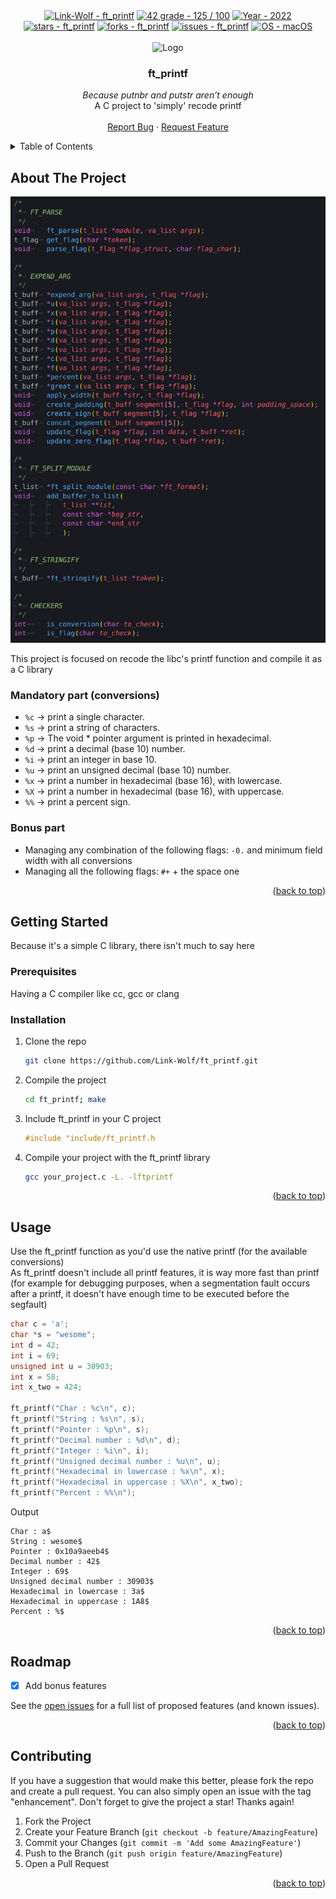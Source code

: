 <div id="top"></div>

<div align="center">
	<a href="https://github.com/Link-Wolf/ft_printf" title="Go to GitHub repo"><img src="https://img.shields.io/static/v1?label=Link-Wolf&message=ft_printf&color=blue&logo=github&style=for-the-badge" alt="Link-Wolf - ft_printf"></a>
	<a href="https://"><img src="https://img.shields.io/badge/42_grade-125_%2F_100-brightgreen?style=for-the-badge" alt="42 grade - 125 / 100"></a>
	<a href="https://"><img src="https://img.shields.io/badge/Year-2022-ffad9b?style=for-the-badge" alt="Year - 2022"></a>
	<a href="https://github.com/Link-Wolf/ft_printf/stargazers"><img src="https://img.shields.io/github/stars/Link-Wolf/ft_printf?style=for-the-badge&color=yellow" alt="stars - ft_printf"></a>
	<a href="https://github.com/Link-Wolf/ft_printf/network/members"><img src="https://img.shields.io/github/forks/Link-Wolf/ft_printf?style=for-the-badge&color=lightgray" alt="forks - ft_printf"></a>
	<a href="https://github.com/Link-Wolf/ft_printf/issues"><img src="https://img.shields.io/github/issues/Link-Wolf/ft_printf?style=for-the-badge&color=orange" alt="issues - ft_printf"></a>
	<a href="https://www.apple.com/macos/" title="Go to Apple homepage"><img src="https://img.shields.io/badge/OS-macOS-blue?logo=apple&logoColor=white&style=for-the-badge&color=9cf" alt="OS - macOS"></a>
</div>

<!-- PROJECT LOGO -->
<br />
<div align="center">
  <a>
    <img src="https://www.42mulhouse.fr/wp-content/uploads/2022/06/logo-42-Mulhouse-white.svg" alt="Logo" width="192" height="80">
  </a>

  <h3 align="center">ft_printf</h3>

  <p align="center">
	  <em>Because putnbr and putstr aren’t enough</em><br/>
    A C project to 'simply' recode printf
    <br />
    <br />
    <a href="https://github.com/Link-Wolf/ft_printf/issues">Report Bug</a>
    ·
    <a href="https://github.com/Link-Wolf/ft_printf/issues">Request Feature</a>
  </p>
</div>

<!-- TABLE OF CONTENTS -->
<details>
  <summary>Table of Contents</summary>
  <ol>
    <li>
      <a href="#about-the-project">About The Project</a>
    </li>
    <li>
      <a href="#getting-started">Getting Started</a>
      <ul>
        <li><a href="#prerequisites">Prerequisites</a></li>
        <li><a href="#installation">Installation</a></li>
      </ul>
    </li>
    <li><a href="#usage">Usage</a></li>
    <li><a href="#roadmap">Roadmap</a></li>
    <li><a href="#contributing">Contributing</a></li>
  </ol>
</details>

<!-- ABOUT THE PROJECT -->

## About The Project

<div align="center">
  <a>
    <img src="assets/ft_printf_header.png" alt="ft_printf header">
  </a>
</div>

This project is focused on recode the libc's printf function and compile it as a C library<br />

### Mandatory part (conversions)

-   `%c` -> print a single character.
-   `%s` -> print a string of characters.
-   `%p` -> The void \* pointer argument is printed in hexadecimal.
-   `%d` -> print a decimal (base 10) number.
-   `%i` -> print an integer in base 10.
-   `%u` -> print an unsigned decimal (base 10) number.
-   `%x` -> print a number in hexadecimal (base 16), with lowercase.
-   `%X` -> print a number in hexadecimal (base 16), with uppercase.
-   `%%` -> print a percent sign.

### Bonus part

-   Managing any combination of the following flags: `-0.` and minimum field width
    with all conversions
-   Managing all the following flags: `#+` + the space one

<p align="right">(<a href="#top">back to top</a>)</p>

<!-- GETTING STARTED -->

## Getting Started

Because it's a simple C library, there isn't much to say here

### Prerequisites

Having a C compiler like cc, gcc or clang

### Installation

1. Clone the repo
    ```sh
    git clone https://github.com/Link-Wolf/ft_printf.git
    ```
2. Compile the project
    ```sh
    cd ft_printf; make
    ```
3. Include ft_printf in your C project
    ```c
    #include "include/ft_printf.h
    ```
4. Compile your project with the ft_printf library
    ```sh
    gcc your_project.c -L. -lftprintf
    ```

<p align="right">(<a href="#top">back to top</a>)</p>

<!-- USAGE EXAMPLES -->

## Usage

Use the ft_printf function as you'd use the native printf (for the available conversions) </br>
As ft_printf doesn't include all printf features, it is way more fast than printf (for example for debugging purposes, when a segmentation fault occurs after a printf, it doesn't have enough time to be executed before the segfault)

```c
char c = 'a';
char *s = "wesome";
int d = 42;
int i = 69;
unsigned int u = 30903;
int x = 58;
int x_two = 424;

ft_printf("Char : %c\n", c);
ft_printf("String : %s\n", s);
ft_printf("Pointer : %p\n", s);
ft_printf("Decimal number : %d\n", d);
ft_printf("Integer : %i\n", i);
ft_printf("Unsigned decimal number : %u\n", u);
ft_printf("Hexadecimal in lowercase : %x\n", x);
ft_printf("Hexadecimal in uppercase : %X\n", x_two);
ft_printf("Percent : %%\n");
```

Output

```
Char : a$
String : wesome$
Pointer : 0x10a9aeeb4$
Decimal number : 42$
Integer : 69$
Unsigned decimal number : 30903$
Hexadecimal in lowercase : 3a$
Hexadecimal in uppercase : 1A8$
Percent : %$
```

<p align="right">(<a href="#top">back to top</a>)</p>

<!-- ROADMAP -->

## Roadmap

-   [x] Add bonus features

See the [open issues](https://github.com/Link-Wolf/ft_printf/issues) for a full list of proposed features (and known issues).

<p align="right">(<a href="#top">back to top</a>)</p>

<!-- CONTRIBUTING -->

## Contributing

If you have a suggestion that would make this better, please fork the repo and create a pull request. You can also simply open an issue with the tag "enhancement".
Don't forget to give the project a star! Thanks again!

1. Fork the Project
2. Create your Feature Branch (`git checkout -b feature/AmazingFeature`)
3. Commit your Changes (`git commit -m 'Add some AmazingFeature'`)
4. Push to the Branch (`git push origin feature/AmazingFeature`)
5. Open a Pull Request

<p align="right">(<a href="#top">back to top</a>)</p>
